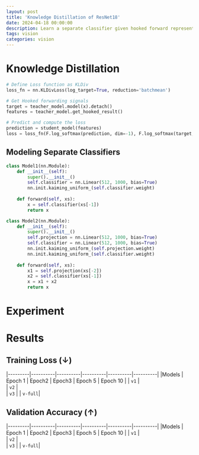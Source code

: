 ```yaml
---
layout: post
title: 'Knowledge Distillation of ResNet18'
date: 2024-04-18 00:00:00
description: Learn a separate classifier given hooked forward representation. 
tags: vision
categories: vision
---
```




# Knowledge Distillation 



```python
# Define Loss function as KLDiv
loss_fn = nn.KLDivLoss(log_target=True, reduction='batchmean')

# Get Hooked forwarding signals
target = teacher_model.model(x).detach()                
features = teacher_model.get_hooked_result()

# Predict and compute the loss
prediction = student_model(features)
loss = loss_fn(F.log_softmax(prediction, dim=-1), F.log_softmax(target, dim=-1))
```


## Modeling Separate Classifiers

```python
class Model1(nn.Module):
    def __init__(self):
        super().__init__()
        self.classifier = nn.Linear(512, 1000, bias=True)
        nn.init.kaiming_uniform_(self.classifier.weight)
        
    def forward(self, xs):
        x = self.classifier(xs[-1])
        return x 

class Model2(nn.Module):
    def __init__(self):
        super().__init__()
        self.projection = nn.Linear(512, 1000, bias=True)
        self.classifier = nn.Linear(512, 1000, bias=True)
        nn.init.kaiming_uniform_(self.projection.weight)
        nn.init.kaiming_uniform_(self.classifier.weight)
        
    def forward(self, xs):
        x1 = self.projection(xs[-2])
        x2 = self.classifier(xs[-1])
        x = x1 + x2 
        return x 
```



# Experiment 



# Results 

## Training Loss $(\downarrow)$ 

|---------|----------|----------|----------|----------|----------|
|Models   |  Epoch 1 |   Epoch2 |   Epoch3 |  Epoch 5 | Epoch 10 |
| `v1`    |  
| `v2`    |  
| `v3`    | 
| `v-full`| 


## Validation Accuracy $(\uparrow)$

|---------|----------|----------|----------|----------|----------|
|Models   |  Epoch 1 |   Epoch2 |   Epoch3 |  Epoch 5 | Epoch 10 |
| `v1`    |  
| `v2`    |  
| `v3`    | 
| `v-full`| 




